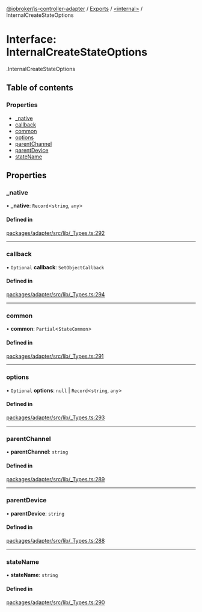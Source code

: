 [@iobroker/js-controller-adapter](../README.md) / [Exports](../modules.md) / [<internal\>](../modules/internal_.md) / InternalCreateStateOptions

# Interface: InternalCreateStateOptions

[<internal>](../modules/internal_.md).InternalCreateStateOptions

## Table of contents

### Properties

- [\_native](internal_.InternalCreateStateOptions.md#_native)
- [callback](internal_.InternalCreateStateOptions.md#callback)
- [common](internal_.InternalCreateStateOptions.md#common)
- [options](internal_.InternalCreateStateOptions.md#options)
- [parentChannel](internal_.InternalCreateStateOptions.md#parentchannel)
- [parentDevice](internal_.InternalCreateStateOptions.md#parentdevice)
- [stateName](internal_.InternalCreateStateOptions.md#statename)

## Properties

### \_native

• **\_native**: `Record`<`string`, `any`\>

#### Defined in

[packages/adapter/src/lib/_Types.ts:292](https://github.com/ioBroker/ioBroker.js-controller/blob/4be02248/packages/adapter/src/lib/_Types.ts#L292)

___

### callback

• `Optional` **callback**: `SetObjectCallback`

#### Defined in

[packages/adapter/src/lib/_Types.ts:294](https://github.com/ioBroker/ioBroker.js-controller/blob/4be02248/packages/adapter/src/lib/_Types.ts#L294)

___

### common

• **common**: `Partial`<`StateCommon`\>

#### Defined in

[packages/adapter/src/lib/_Types.ts:291](https://github.com/ioBroker/ioBroker.js-controller/blob/4be02248/packages/adapter/src/lib/_Types.ts#L291)

___

### options

• `Optional` **options**: ``null`` \| `Record`<`string`, `any`\>

#### Defined in

[packages/adapter/src/lib/_Types.ts:293](https://github.com/ioBroker/ioBroker.js-controller/blob/4be02248/packages/adapter/src/lib/_Types.ts#L293)

___

### parentChannel

• **parentChannel**: `string`

#### Defined in

[packages/adapter/src/lib/_Types.ts:289](https://github.com/ioBroker/ioBroker.js-controller/blob/4be02248/packages/adapter/src/lib/_Types.ts#L289)

___

### parentDevice

• **parentDevice**: `string`

#### Defined in

[packages/adapter/src/lib/_Types.ts:288](https://github.com/ioBroker/ioBroker.js-controller/blob/4be02248/packages/adapter/src/lib/_Types.ts#L288)

___

### stateName

• **stateName**: `string`

#### Defined in

[packages/adapter/src/lib/_Types.ts:290](https://github.com/ioBroker/ioBroker.js-controller/blob/4be02248/packages/adapter/src/lib/_Types.ts#L290)
